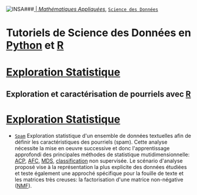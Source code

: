 ###<a href="http://www.insa-toulouse.fr/" ><img src="http://www.math.univ-toulouse.fr/~besse/Wikistat/Images/Logo_INSAvilletoulouse-RVB.png" style="float:left; max-width: 80px; display: inline" alt="INSA"/> |  [*Mathématiques Appliquées*](http://www.math.insa-toulouse.fr/fr/index.html), [`Science des Données`](http://www.math.insa-toulouse.fr/fr/enseignement.html)

# Tutoriels de Science des Données en [Python](https://www.python.org/) et [R](href="https://cran.r-project.org/)
# [Exploration Statistique](\http://wikistat.fr)

## Exploration et caractérisation de pourriels avec [R](href="https://cran.r-project.org/)
# [Exploration Statistique](\http://wikistat.fr)
- [`Spam`](https://github.com/wikistat/Exploration/blob/master/Cachets-Hittites/Explo-R-spam.ipynb) Exploration statistique  d'un ensemble de données textuelles afin de définir les caractéristiques des pourriels (spam). Cette analyse nécessite la mise en oeuvre successive et donc l'apprentissage approfondi des principales méthodes de statistique mutidimensionnelle: [ACP](http://wikistat.fr/pdf/st-m-explo-acp.pdf), [AFC](http://wikistat.fr/pdf/st-m-explo-afcm.pdf), [MDS](http://wikistat.fr/pdf/st-m-explo-mds.pdf), [classification](http://wikistat.fr/pdf/st-m-explo-classif.pdf) non supervisée. Le scénario d'analyse proposé vise à la représentation la plus explicite des données étudiées et teste également une approché spécifique pour la fouille de texte et les matrices très creuses: la factorisation d'une matrice non-négative ([NMF](http://wikistat.fr/pdf/st-m-explo-nmf.pdf)).
